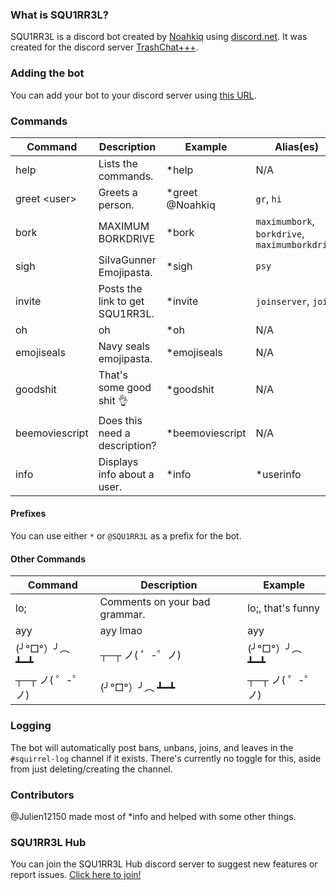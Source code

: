 ### What is SQU1RR3L?
SQU1RR3L is a discord bot created by [Noahkiq](https://github.com/Noahkiq/) using [discord.net](https://github.com/RogueException/Discord.Net). It was created for the discord server [TrashChat+++](https://discord.gg/fjHhjGs).

### Adding the bot
You can add your bot to your discord server using [this URL](https://discordapp.com/oauth2/authorize?client_id=215591038855675904&scope=bot&permissions=68612).

### Commands
| Command        | Description                     | Example         | Alias(es)                                      |
| -------------- | ------------------------------- | --------------- | ---------------------------------------------  |
| help           | Lists the commands.             | *help           | N/A                                            |
| greet \<user>  | Greets a person.                | *greet @Noahkiq | `gr`, `hi`                                     |
| bork           | MAXIMUM BORKDRIVE               | *bork           | `maximumbork`, `borkdrive`, `maximumborkdrive` |
| sigh           | SiIvaGunner Emojipasta.         | *sigh           | `psy`                                          |
| invite         | Posts the link to get SQU1RR3L. | *invite         | `joinserver`, `join`                           |
| oh             | oh                              | *oh             | N/A                                            |
| emojiseals     | Navy seals emojipasta.          | *emojiseals     | N/A                                            |
| goodshit       | That's some good shit 👌        | *goodshit       | N/A                                            |
| beemoviescript | Does this need a description?   | *beemoviescript | N/A                                            |
| info           | Displays info about a user.     | *info           | *userinfo                                      |

#### Prefixes
You can use either `*` or `@SQU1RR3L` as a prefix for the bot.

#### Other Commands
| Command           | Description                     | Example           |
| ----------------- | -------------                   | -------------     |
| lo;               | Comments on your bad grammar.   | lo;, that's funny |
| ayy               | ayy lmao                        | ayy               |
| (╯°□°）╯︵ ┻━┻    | ┬─┬﻿ ノ( ゜-゜ノ)               | (╯°□°）╯︵ ┻━┻    |
| ┬─┬﻿ ノ( ゜-゜ノ) | (╯°□°）╯︵ ┻━┻                  | ┬─┬﻿ ノ( ゜-゜ノ) |

### Logging
The bot will automatically post bans, unbans, joins, and leaves in the `#squirrel-log` channel if it exists. There's currently no toggle for this, aside from just deleting/creating the channel.

### Contributors
@Julien12150 made most of *info and helped with some other things.

### SQU1RR3L Hub
You can join the SQU1RR3L Hub discord server to suggest new features or report issues. [Click here to join!](https://discord.gg/fUQKCQX)
